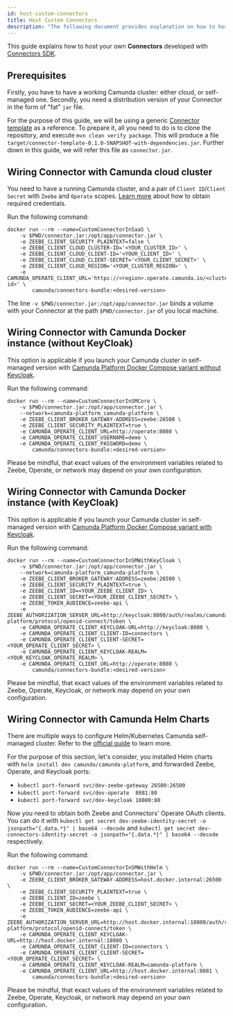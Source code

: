 ```yaml
---
id: host-custom-connectors
title: Host Custom Connectors
description: "The following document provides explanation on how to host a custom Connector developed with Connectors SDK."
---
```


This guide explains how to host your own **Connectors** developed with [Connectors SDK](../../components/connectors/custom-built-connectors/connector-sdk/).

## Prerequisites

Firstly, you have to have a working Camunda cluster: either cloud, or self-managed one. Secondly, you need a
distribution version of your Connector in the form of "fat" `jar` file.

For the purpose of this guide, we will be using a generic [Connector template](https://github.com/camunda/connector-template-outbound)
as a reference. To prepare it, all you need to do is to clone the repository, and execute `mvn clean verify package`.
This will produce a file `target/connector-template-0.1.0-SNAPSHOT-with-dependencies.jar`. Further down in this guide,
we will refer this file as `connector.jar`.

## Wiring Connector with Camunda cloud cluster

You need to have a running Camunda cluster, and a pair of `Client ID`/`Client Secret` with `Zeebe` and `Operate` scopes.
[Learn more](../../components/console/manage-clusters/manage-api-clients/) about how to obtain required credentials.

Run the following command:

```shell
docker run --rm --name=CustomConnectorInSaaS \
    -v $PWD/connector.jar:/opt/app/connector.jar \
    -e ZEEBE_CLIENT_SECURITY_PLAINTEXT=false \
    -e ZEEBE_CLIENT_CLOUD_CLUSTER-ID='<YOUR_CLUSTER_ID>' \
    -e ZEEBE_CLIENT_CLOUD_CLIENT-ID='<YOUR_CLIENT_ID>' \
    -e ZEEBE_CLIENT_CLOUD_CLIENT-SECRET='<YOUR_CLIENT_SECRET>' \
    -e ZEEBE_CLIENT_CLOUD_REGION='<YOUR_CLUSTER_REGION>' \
    -e CAMUNDA_OPERATE_CLIENT_URL='https://<region>.operate.camunda.io/<cluster-id>' \
        camunda/connectors-bundle:<desired-version>
```

The line `-v $PWD/connector.jar:/opt/app/connector.jar` binds a volume with your Connector at the path `$PWD/connector.jar`
of you local machine.

## Wiring Connector with Camunda Docker instance (without KeyCloak)

This option is applicable if you launch your Camunda cluster in self-managed version with
[Camunda Platform Docker Compose variant without Keycloak](https://github.com/camunda/camunda-platform/blob/main/docker-compose-core.yaml).

Run the following command:

```shell
docker run --rm --name=CustomConnectorInSMCore \
    -v $PWD/connector.jar:/opt/app/connector.jar \
    --network=camunda-platform_camunda-platform \
    -e ZEEBE_CLIENT_BROKER_GATEWAY-ADDRESS=zeebe:26500 \
    -e ZEEBE_CLIENT_SECURITY_PLAINTEXT=true \
    -e CAMUNDA_OPERATE_CLIENT_URL=http://operate:8080 \
    -e CAMUNDA_OPERATE_CLIENT_USERNAME=demo \
    -e CAMUNDA_OPERATE_CLIENT_PASSWORD=demo \
        camunda/connectors-bundle:<desired-version>
```

Please be mindful, that exact values of the environment variables related to Zeebe, Operate, or network may depend on
your own configuration.

## Wiring Connector with Camunda Docker instance (with KeyCloak)

This option is applicable if you launch your Camunda cluster in self-managed version with
[Camunda Platform Docker Compose variant with Keycloak](https://github.com/camunda/camunda-platform/blob/main/docker-compose.yaml).

Run the following command:

```shell
docker run --rm --name=CustomConnectorInSMWithKeyCloak \
    -v $PWD/connector.jar:/opt/app/connector.jar \
    --network=camunda-platform_camunda-platform \
    -e ZEEBE_CLIENT_BROKER_GATEWAY-ADDRESS=zeebe:26500 \
    -e ZEEBE_CLIENT_SECURITY_PLAINTEXT=true \
    -e ZEEBE_CLIENT_ID=<YOUR_ZEEBE_CLIENT_ID> \
    -e ZEEBE_CLIENT_SECRET=<YOUR_ZEEBE_CLIENT_SECRET> \
    -e ZEEBE_TOKEN_AUDIENCE=zeebe-api \
    -e ZEEBE_AUTHORIZATION_SERVER_URL=http://keycloak:8080/auth/realms/camunda-platform/protocol/openid-connect/token \
    -e CAMUNDA_OPERATE_CLIENT_KEYCLOAK-URL=http://keycloak:8080 \
    -e CAMUNDA_OPERATE_CLIENT_CLIENT-ID=connectors \
    -e CAMUNDA_OPERATE_CLIENT_CLIENT-SECRET=<YOUR_OPERATE_CLIENT_SECRET> \
    -e CAMUNDA_OPERATE_CLIENT_KEYCLOAK-REALM=<YOUR_KEYCLOAK_OPERATE_REALM> \
    -e CAMUNDA_OPERATE_CLIENT_URL=http://operate:8080 \
        camunda/connectors-bundle:<desired-version>
```

Please be mindful, that exact values of the environment variables related to Zeebe, Operate, Keycloak, or network may depend on
your own configuration.

## Wiring Connector with Camunda Helm Charts

There are multiple ways to configure Helm/Kubernetes Camunda self-managed cluster.
Refer to the [official guide](../../self-managed/platform-deployment/kubernetes-helm/) to learn more.

For the purpose of this section, let's consider, you installed Helm charts with `helm install dev camunda/camunda-platform`,
and forwarded Zeebe, Operate, and Keycloak ports:

- `kubectl port-forward svc/dev-zeebe-gateway 26500:26500`
- `kubectl port-forward svc/dev-operate  8081:80`
- `kubectl port-forward svc/dev-keycloak 18080:80`

Now you need to obtain both Zeebe and Connectors' Operate OAuth clients. You can do it with `kubectl get secret dev-zeebe-identity-secret -o jsonpath="{.data.*}" | base64 --decode`
and `kubectl get secret dev-connectors-identity-secret -o jsonpath="{.data.*}" | base64 --decode` respectively.

Run the following command:

```shell
docker run --rm --name=CustomConnectorInSMWithHelm \
    -v $PWD/connector.jar:/opt/app/connector.jar \
    -e ZEEBE_CLIENT_BROKER_GATEWAY-ADDRESS=host.docker.internal:26500 \
    -e ZEEBE_CLIENT_SECURITY_PLAINTEXT=true \
    -e ZEEBE_CLIENT_ID=zeebe \
    -e ZEEBE_CLIENT_SECRET=<YOUR_ZEEBE_CLIENT_SECRET> \
    -e ZEEBE_TOKEN_AUDIENCE=zeebe-api \
    -e ZEEBE_AUTHORIZATION_SERVER_URL=http://host.docker.internal:18080/auth/realms/camunda-platform/protocol/openid-connect/token \
    -e CAMUNDA_OPERATE_CLIENT_KEYCLOAK-URL=http://host.docker.internal:18080 \
    -e CAMUNDA_OPERATE_CLIENT_CLIENT-ID=connectors \
    -e CAMUNDA_OPERATE_CLIENT_CLIENT-SECRET=<YOUR_OPERATE_CLIENT_SECRET> \
    -e CAMUNDA_OPERATE_CLIENT_KEYCLOAK-REALM=camunda-platform \
    -e CAMUNDA_OPERATE_CLIENT_URL=http://host.docker.internal:8081 \
        camunda/connectors-bundle:<desired-version>
```

Please be mindful, that exact values of the environment variables related to Zeebe, Operate, Keycloak, or network may depend on
your own configuration.
